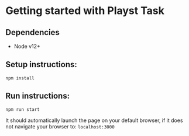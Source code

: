 # Getting started with Playst Task

## Dependencies
- Node v12+

## Setup instructions:
```
npm install
```

## Run instructions:
```
npm run start
```

It should automatically launch the page on your default browser, if it does not navigate your browser to: ```localhost:3000```
